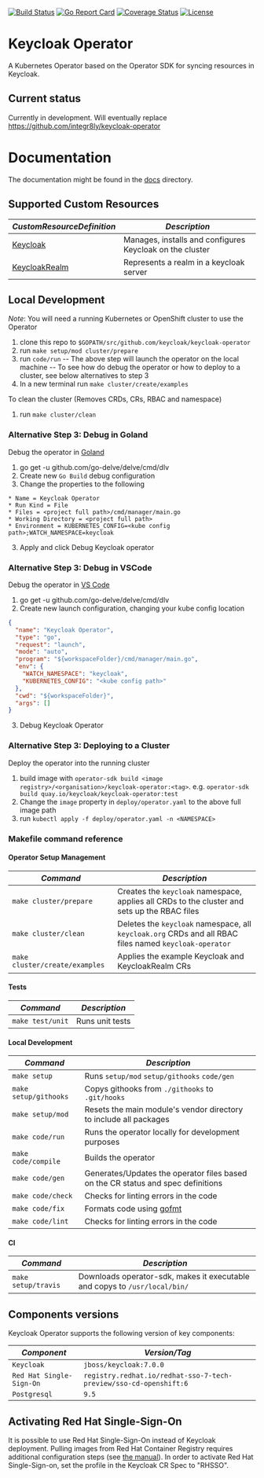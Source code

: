 [![Build Status](https://travis-ci.org/keycloak/keycloak-operator.svg?branch=master)](https://travis-ci.org/keycloak/keycloak-operator)
[![Go Report Card](https://goreportcard.com/badge/github.com/keycloak/keycloak-operator)](https://goreportcard.com/report/github.com/keycloak/keycloak-operator)
[![Coverage Status](https://coveralls.io/repos/github/keycloak/keycloak-operator/badge.svg?branch=master)](https://coveralls.io/github/keycloak/keycloak-operator?branch=master)
[![License](https://img.shields.io/badge/License-Apache%202.0-blue.svg)](https://opensource.org/licenses/Apache-2.0)

# Keycloak Operator
A Kubernetes Operator based on the Operator SDK for syncing resources in Keycloak.

## Current status
Currently in development. Will eventually replace https://github.com/integr8ly/keycloak-operator

# Documentation
The documentation might be found in the  [docs](./docs/README.asciidoc) directory.

## Supported Custom Resources
| *CustomResourceDefinition*                        | *Description*                                            |
| ------------------------------------------------- | -------------------------------------------------------- |
| [Keycloak](./deploy/crds/Keycloak.yaml)           | Manages, installs and configures Keycloak on the cluster |
| [KeycloakRealm](./deploy/crds/KeycloakRealm.yaml) | Represents a realm in a keycloak server                  |

## Local Development
*Note*: You will need a running Kubernetes or OpenShift cluster to use the Operator

1.  clone this repo to `$GOPATH/src/github.com/keycloak/keycloak-operator`
2.  run `make setup/mod cluster/prepare`
3.  run `code/run`
-- The above step will launch the operator on the local machine
-- To see how do debug the operator or how to deploy to a cluster, see below alternatives to step 3
4. In a new terminal run `make cluster/create/examples`

To clean the cluster (Removes CRDs, CRs, RBAC and namespace)
1. run `make cluster/clean`

### Alternative Step 3: Debug in Goland
Debug the operator in [Goland](https://www.jetbrains.com/go/)
1. go get -u github.com/go-delve/delve/cmd/dlv
2. Create new `Go Build` debug configuration
3. Change the properties to the following
```
* Name = Keycloak Operator
* Run Kind = File
* Files = <project full path>/cmd/manager/main.go
* Working Directory = <project full path>
* Environment = KUBERNETES_CONFIG=<kube config path>;WATCH_NAMESPACE=keycloak
```
3. Apply and click Debug Keycloak operator

### Alternative Step 3: Debug in VSCode
Debug the operator in [VS Code](https://code.visualstudio.com/docs/languages/go)
1. go get -u github.com/go-delve/delve/cmd/dlv
2. Create new launch configuration, changing your kube config location
```json
{
  "name": "Keycloak Operator",
  "type": "go",
  "request": "launch",
  "mode": "auto",
  "program": "${workspaceFolder}/cmd/manager/main.go",
  "env": {
    "WATCH_NAMESPACE": "keycloak",
    "KUBERNETES_CONFIG": "<kube config path>"
  },
  "cwd": "${workspaceFolder}",
  "args": []
}
```
3. Debug Keycloak Operator 

### Alternative Step 3: Deploying to a Cluster
Deploy the operator into the running cluster
1. build image with `operator-sdk build <image registry>/<organisation>/keycloak-operator:<tag>`. e.g. `operator-sdk build quay.io/keycloak/keycloak-operator:test`
2. Change the `image` property in `deploy/operator.yaml` to the above full image path
3. run `kubectl apply -f deploy/operator.yaml -n <NAMESPACE>`

### Makefile command reference
#### Operator Setup Management
| *Command*                      | *Description*                                                                                          |
| ------------------------------ | ------------------------------------------------------------------------------------------------------ |
| `make cluster/prepare`         | Creates the `keycloak` namespace, applies all CRDs to the cluster and sets up the RBAC files           |
| `make cluster/clean`           | Deletes the `keycloak` namespace, all `keycloak.org` CRDs and all RBAC files named `keycloak-operator` |
| `make cluster/create/examples` | Applies the example Keycloak and KeycloakRealm CRs                                                     |

#### Tests
| *Command*        | *Description*   |
| ---------------- | --------------- |
| `make test/unit` | Runs unit tests |

#### Local Development
| *Command*             | *Description*                                                                    |
| --------------------- | -------------------------------------------------------------------------------- |
| `make setup`          | Runs `setup/mod` `setup/githooks` `code/gen`                                     |
| `make setup/githooks` | Copys githooks from `./githooks` to `.git/hooks`                                 |
| `make setup/mod`      | Resets the main module's vendor directory to include all packages                |
| `make code/run`       | Runs the operator locally for development purposes                               |
| `make code/compile`   | Builds the operator                                                              |
| `make code/gen`       | Generates/Updates the operator files based on the CR status and spec definitions |
| `make code/check`     | Checks for linting errors in the code                                            |
| `make code/fix`       | Formats code using [gofmt](https://golang.org/cmd/gofmt/)                        |
| `make code/lint`      | Checks for linting errors in the code                                            |

#### CI
| *Command*           | *Description*                                                              |
| ------------------- | -------------------------------------------------------------------------- |
| `make setup/travis` | Downloads operator-sdk, makes it executable and copys to `/usr/local/bin/` |

## Components versions

Keycloak Operator supports the following version of key components:

 | *Component*              | *Version/Tag*                                                          |
 | ------------------------ | ---------------------------------------------------------------------- |
 | `Keycloak`               | `jboss/keycloak:7.0.0`                                                 |
 | `Red Hat Single-Sign-On` | `registry.redhat.io/redhat-sso-7-tech-preview/sso-cd-openshift:6`      |
 | `Postgresql`             | `9.5`                                                                  |

## Activating Red Hat Single-Sign-On

It is possible to use Red Hat Single-Sign-On instead of Keycloak deployment. Pulling images
from Red Hat Container Registry requires additional configuration steps
(see [the manual](https://access.redhat.com/containers/?tab=images#/registry.access.redhat.com/redhat-sso-7-tech-preview/sso-cd-openshift)).
In order to activate Red Hat Single-Sign-on, set the profile in the Keycloak CR Spec to "RHSSO".
